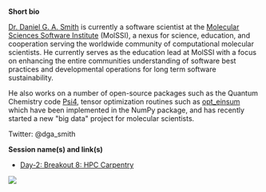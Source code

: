 **Short bio**

[Dr. Daniel G. A. Smith](http://molssi.org/molssi-software-scientist-dr-daniel-smith/)
 is currently a software scientist at the
[Molecular Sciences Software Institute](http://molssi.org) (MolSSI), a nexus
for science, education, and cooperation serving the worldwide
community of computational molecular scientists. He currently serves as the education
lead at MolSSI with a focus on enhancing the entire communities understanding of
software best practices and developmental operations for long term software sustainability. 

He also works on a number of open-source packages such as the Quantum Chemistry code
[Psi4](https://github.com/psi4/psi4), tensor optimization routines such as
[opt_einsum](https://github.com/dgasmith/opt_einsum) which have been implemented in the
NumPy package, and has recently started a new "big data" project for molecular scientists.

Twitter: @dga_smith

**Session name(s) and link(s)**

- [Day-2: Breakout 8: HPC Carpentry](https://github.com/carpentries/carpentrycon/blob/master/Sessions/2018-05-31/05-Breakout-8-HPC-Carpentry/Abstract.md)

![](https://github.com/carpentries/carpentrycon/blob/master/ShortBio/profile_picture/DanielSmith.jpg)
